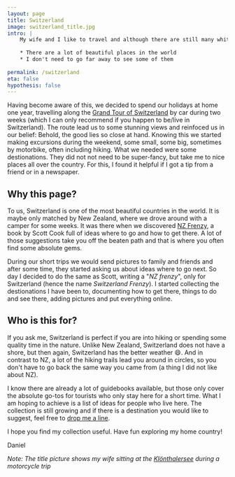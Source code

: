 ```yaml
---
layout: page
title: Switzerland
image: switzerland_title.jpg
intro: | 
    My wife and I like to travel and although there are still many white spots on our world map we can say with confidence we have seen a bit of the world. Each year we try to do at least one trip, often leading us abroad. Travelling to other countries made me realize two things:
    
    * There are a lot of beautiful places in the world
    * I don't need to go far away to see some of them 
    
permalink: /switzerland
eta: false
hypothesis: false
---
```


Having become aware of this, we decided to spend our holidays at home one year, travelling along the [Grand Tour of Switzerland](http://grandtour.myswitzerland.com/de/) by car during two weeks (which I can only recommend if you happen to be/live in Switzerland). The route lead us to some stunning views and reinfoced us in our belief: Behold, the good lies so close at hand. Knowing this we started making excursions during the weekend, some small, some big, sometimes by motorbike, often including hiking. What we needed were some destionations. They did not not need to be super-fancy, but take me to nice places all over the country. For this, I found it helpful if I got a tip from a friend or in a newspaper.  

## Why this page?

To us, Switzerland is one of the most beautiful countries in the world. It is maybe only matched by New Zealand, where we drove around with a camper for some weeks. It was there when we discovered [NZ Frenzy](http://www.nzfrenzy.com/), a book by Scott Cook full of ideas where to go and how to get there. A lot of those suggestions take you off the beaten path and that is where you often find some absolute gems. 

During our short trips we would send pictures to family and friends and after some time, they started asking us about ideas where to go next. So day I decided to do the same as Scott, writing a "_NZ frenzy_", only for Switzerland (hence the name _Switzerland Frenzy_). I started collecting the destionations I have been to, documenting how to get there, things to do and see there, adding pictures and put everything online. 

## Who is this for?

If you ask me, Switzerland is perfect if you are into hiking or spending some quality time in the nature. Unlike New Zealand, Switzerland does not have a shore, but then again, Switzerland has the better weather :smile:. And in contrast to NZ, a lot of the hiking trails lead you around in circles, so you don't have to go back the same way you came from (a thing I did not like about NZ). 

I know there are already a lot of guidebooks available, but those only cover the absolute go-tos for tourists who only stay here for a short time. What I am hoping to achieve is a list of ideas for people who live here. The collection is still growing and if there is a destination you would like to suggest, feel free to [drop me a line](/contact).

I hope you find my collection useful. Have fun exploring my home country!

Daniel

_Note: The title picture shows my wife sitting at the [Klönthalersee](https://goo.gl/maps/7CGnwysWqhF2) during a motorcycle trip_